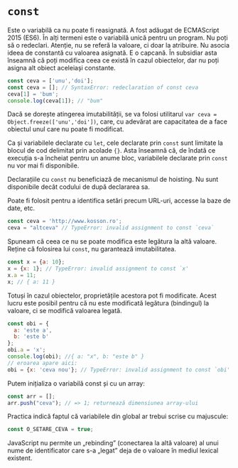# `const`

Este o variabilă ca nu poate fi reasignată. A fost adăugat de ECMAScript 2015 (ES6). În alți termeni este o variabilă unică pentru un program. Nu poți să o redeclari. Atenție, nu se referă la valoare, ci doar la atribuire. Nu asocia ideea de constantă cu valoarea asignată. E o capcană. În subsidiar asta înseamnă că poți modifica ceea ce există în cazul obiectelor, dar nu poți asigna alt obiect aceleiași constante.

```javascript
const ceva = ['unu','doi'];
const ceva = []; // SyntaxError: redeclaration of const ceva
ceva[1] = 'bum';
console.log(ceva[1]); // "bum"
```

Dacă se dorește atingerea imutabilității, se va folosi utilitarul `var ceva = Object.freeze(['unu','doi'])`, care, cu adevărat are capacitatea de a face obiectul unul care nu poate fi modificat.

Ca și variabilele declarate cu `let`, cele declarate prin `const` sunt limitate la blocul de cod delimitat prin acolade `{}`. Asta înseamnă că, de îndată ce execuția s-a încheiat pentru un anume bloc, variabilele declarate prin `const` nu vor mai fi disponibile.

Declarațiile cu `const` nu beneficiază de mecanismul de hoisting. Nu sunt disponibile decât codului de după declararea sa.

Poate fi folosit pentru a identifica setări precum URL-uri, accesse la baze de date, etc.

```javascript
const ceva = 'http://www.kosson.ro';
ceva = "altceva" // TypeError: invalid assignment to const `ceva`
```

Spuneam că ceea ce nu se poate modifica este legătura la altă valoare. Reține că folosirea lui `const`, nu garantează imutabilitatea.

```javascript
const x = {a: 10};
x = {x: 1}; // TypeError: invalid assignment to const `x'
x.a = 11;
x; // { a: 11 }
```

Totuși în cazul obiectelor, proprietățile acestora pot fi modificate. Acest lucru este posibil pentru că nu este modificată legătura (bindingul) la valoare, ci se modifică valoarea legată.

```javascript
const obi = {
  a: 'este a',
  b: 'este b'
};
obi.a = 'x';
console.log(obi); //{ a: "x", b: "este b" }
// eroarea apare aici:
obi = {x: 'ceva nou'}; // TypeError: invalid assignment to const `obi'
```

Putem inițializa o variabilă const și cu un array:

```javascript
const arr = [];
arr.push("ceva"); // => 1; returnează dimensiunea array-ului
```

Practica indică faptul că variabilele din global ar trebui scrise cu majuscule:

```javascript
const O_SETARE_CEVA = true;
```

JavaScript nu permite un „rebinding” (conectarea la altă valoare) al unui nume de identificator care s-a „legat” deja de o valoare în mediul lexical existent.
